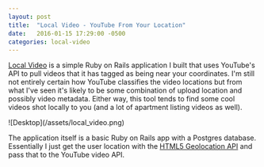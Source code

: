 ```yaml
---
layout: post
title:  "Local Video - YouTube From Your Location"
date:   2016-01-15 17:29:00 -0500
categories: local-video
---
```


[Local Video](http://local-video.herokuapp.com) is a simple Ruby on Rails application I built that uses YouTube's API to pull videos that it has tagged as being near your coordinates. I'm still not entirely certain how YouTube classifies the video locations but from what I've seen it's likely to be some combination of upload location and possibly video metadata. Either way, this tool tends to find some cool videos shot locally to you (and a lot of apartment listing videos as well). 

<div class='image-container'>
![Desktop](/assets/local_video.png)
</div>

The application itself is a basic Ruby on Rails app with a Postgres database. Essentially I just get the user location with the [HTML5 Geolocation API](http://www.w3schools.com/html/html5_geolocation.asp) and pass that to the YouTube video API.

